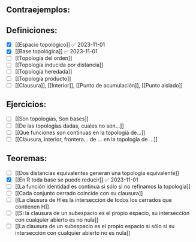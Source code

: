 
## Contraejemplos:

## Definiciones:

- [x] [[Espacio topológico]] ✅ 2023-11-01
- [x] [[Base topológica]] ✅ 2023-11-01
- [ ] [[Topología del orden]]
- [ ] [[Topología inducida por distancia]]
- [ ] [[Topología heredada]]
- [ ] [[Topología producto]]
- [ ] [[Clausura]], [[Interior]], [[Punto de acumulación]], [[Punto aislado]]
## Ejercicios:

- [ ] [[Son topologías, Son bases]]
- [ ] [[De las topologías dadas, cuales no son...]]
- [ ] [[Que funciones son continuas en la topología de...]]
- [ ] [[Clausura, interior, frontera... de ... en la topología de ...]]

## Teoremas:

- [ ] [[Dos distancias equivalentes generan una topología equivalente]]
- [x] [[En R toda base se puede reducir]] ✅ 2023-11-01
- [ ] [[La función identidad es continua si sólo si no refinamos la topología]]
- [ ] [[Cada conjunto cerrado coincide con su clausura]]
- [ ] [[La clausura de H es la intersección de todos los cerrados que contienen H]]
- [ ] [[Si la clausura de un subespacio es el propio espacio, su intersección con cualquier abierto es no nula]]
- [ ] [[La clausura de un subespacio es el propio espacio si sólo si su intersección con cualquier abierto no es nula]]